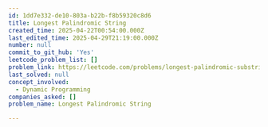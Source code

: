 ```yaml
---
id: 1dd7e332-de10-803a-b22b-f8b59320c8d6
title: Longest Palindromic String
created_time: 2025-04-22T00:54:00.000Z
last_edited_time: 2025-04-29T21:19:00.000Z
number: null
commit_to_git_hub: 'Yes'
leetcode_problem_list: []
problem_link: https://leetcode.com/problems/longest-palindromic-substring/
last_solved: null
concept_involved:
  - Dynamic Programming
companies_asked: []
problem_name: Longest Palindromic String

---
```

